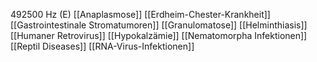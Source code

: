 492500 Hz (E)
[[Anaplasmose]]
[[Erdheim-Chester-Krankheit]]
[[Gastrointestinale Stromatumoren]]
[[Granulomatose]]
[[Helminthiasis]]
[[Humaner Retrovirus]]
[[Hypokalzämie]]
[[Nematomorpha Infektionen]]
[[Reptil Diseases]]
[[RNA-Virus-Infektionen]]